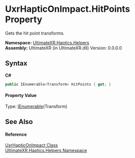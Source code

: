 # UxrHapticOnImpact.HitPoints Property 
 

Gets the hit point transforms.

**Namespace:**&nbsp;<a href="N_UltimateXR_Haptics_Helpers">UltimateXR.Haptics.Helpers</a><br />**Assembly:**&nbsp;UltimateXR (in UltimateXR.dll) Version: 0.0.0.0

## Syntax

**C#**<br />
``` C#
public IEnumerable<Transform> HitPoints { get; }
```


#### Property Value
Type: <a href="https://docs.microsoft.com/dotnet/api/system.collections.generic.ienumerable-1" target="_blank" rel="noopener noreferrer">IEnumerable</a>(Transform)

## See Also


#### Reference
<a href="T_UltimateXR_Haptics_Helpers_UxrHapticOnImpact">UxrHapticOnImpact Class</a><br /><a href="N_UltimateXR_Haptics_Helpers">UltimateXR.Haptics.Helpers Namespace</a><br />